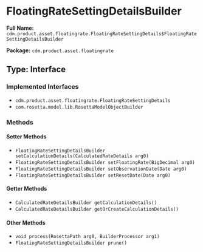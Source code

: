 # FloatingRateSettingDetailsBuilder

**Full Name:** `cdm.product.asset.floatingrate.FloatingRateSettingDetails$FloatingRateSettingDetailsBuilder`

**Package:** `cdm.product.asset.floatingrate`

## Type: Interface

### Implemented Interfaces

- `cdm.product.asset.floatingrate.FloatingRateSettingDetails`
- `com.rosetta.model.lib.RosettaModelObjectBuilder`

### Methods

#### Setter Methods

- `FloatingRateSettingDetailsBuilder setCalculationDetails(CalculatedRateDetails arg0)`
- `FloatingRateSettingDetailsBuilder setFloatingRate(BigDecimal arg0)`
- `FloatingRateSettingDetailsBuilder setObservationDate(Date arg0)`
- `FloatingRateSettingDetailsBuilder setResetDate(Date arg0)`

#### Getter Methods

- `CalculatedRateDetailsBuilder getCalculationDetails()`
- `CalculatedRateDetailsBuilder getOrCreateCalculationDetails()`

#### Other Methods

- `void process(RosettaPath arg0, BuilderProcessor arg1)`
- `FloatingRateSettingDetailsBuilder prune()`

